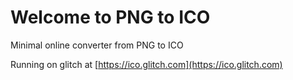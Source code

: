 Welcome to PNG to ICO
=========================

Minimal online converter from PNG to ICO

Running on glitch at [https://ico.glitch.com](https://ico.glitch.com)